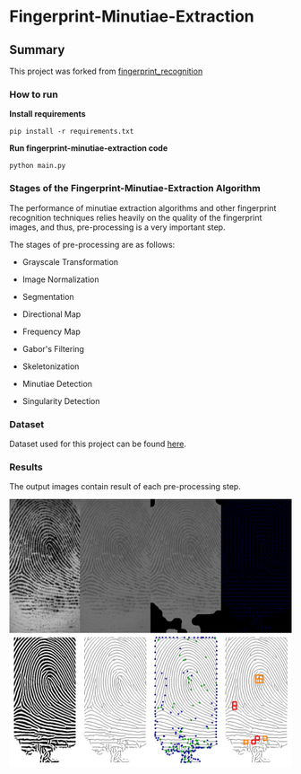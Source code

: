 # Fingerprint-Minutiae-Extraction

## Summary

This project was forked from [fingerprint_recognition](https://github.com/cuevas1208/fingerprint_recognition)

### How to run

**Install requirements**

    pip install -r requirements.txt

**Run fingerprint-minutiae-extraction code**

    python main.py

### Stages of the Fingerprint-Minutiae-Extraction Algorithm

The performance of minutiae extraction algorithms and other fingerprint recognition techniques relies heavily on the quality of the fingerprint images, and thus, pre-processing is a very important step.

The stages of pre-processing are as follows:

* Grayscale Transformation

* Image Normalization

* Segmentation

* Directional Map

* Frequency Map

* Gabor's Filtering

* Skeletonization

* Minutiae Detection

* Singularity Detection

### Dataset

Dataset used for this project can be found [here](http://bias.csr.unibo.it/fvc2002/download.asp).

### Results

The output images contain result of each pre-processing step.

![results](./output/0.png)